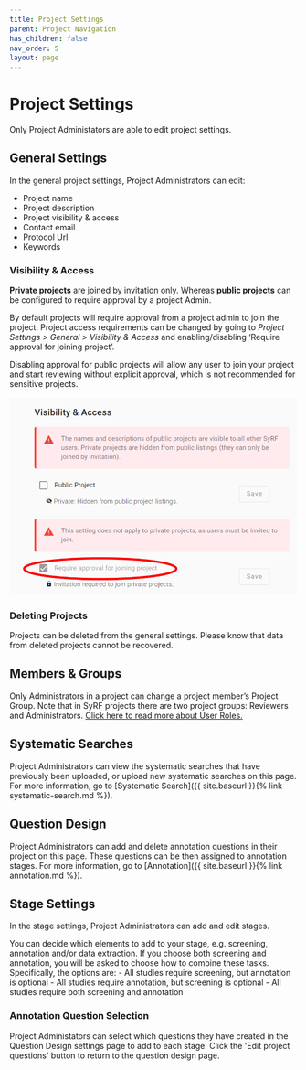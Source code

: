 ```yaml
---
title: Project Settings
parent: Project Navigation
has_children: false
nav_order: 5
layout: page
---
```


# Project Settings
Only Project Administators are able to edit project settings.

## General Settings
In the general project settings, Project Administrators can edit:

* Project name
* Project description
* Project visibility & access
* Contact email
* Protocol Url
* Keywords

### Visibility & Access
**Private projects** are joined by invitation only. Whereas **public projects** can be configured to require approval by a project Admin. 

By default projects will require approval from a project admin to join the project. Project access requirements can be changed by going to *Project Settings > General > Visibility & Access* and enabling/disabling ‘Require approval for joining project’. 

Disabling approval for public projects will allow any user to join your project and start reviewing without explicit approval, which is not recommended for sensitive projects.

![alttext](figs/Fig_Project_Access.png)


### Deleting Projects
Projects can be deleted from the general settings. Please know that data from deleted projects cannot be recovered.

## Members & Groups

Only Administrators in a project can change a project member’s Project Group.
Note that in SyRF projects there are two project groups: Reviewers and Administrators. [Click here to read more about User Roles.](../roles.html)



## Systematic Searches
Project Administrators can view the systematic searches that have previously been uploaded, or upload new systematic searches on this page. For more information, go to [Systematic Search]({{ site.baseurl }}{% link systematic-search.md %}).

## Question Design
Project Administrators can add and delete annotation questions in their project on this page. These questions can be then assigned to annotation stages. For more information, go to [Annotation]({{ site.baseurl }}{% link annotation.md %}).

## Stage Settings
In the stage settings, Project Administrators can add and edit stages.

You can decide which elements to add to your stage, e.g. screening, annotation and/or data extraction. If you choose both screening and annotation, you will be asked to choose how to combine these tasks. Specifically, the options are:
	- All studies require screening, but annotation is optional
	- All studies require annotation, but screening is optional
	- All studies require both screening and annotation

### Annotation Question Selection
Project Administators can select which questions they have created in the Question Design settings page to add to each stage. Click the 'Edit project questions' button to return to the question design page.

